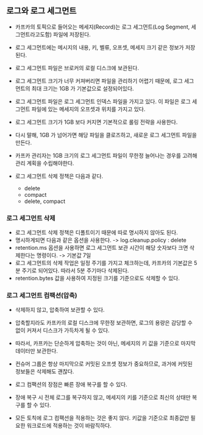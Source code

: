 ## 로그와 로그 세그먼트

* 카프카의 토픽으로 들어오는 메세지(Record)는 로그 세그먼트(Log Segment, 세그먼트라고도함) 파일에 저장된다.
* 로그 세그먼트에는 메시지의 내용, 키, 벨류, 오프셋, 메세지 크기 같은 정보가 저장된다.
* 로그 세그먼트 파일은 브로커의 로컬 디스크에 보관된다.

* 로그 세그먼트 크기가 너무 커져버리면 파일을 관리하기 어렵기 때문에, 로그 세그먼트의 최대 크기는 1GB 가 기본값으로 설정되어있다.
* 로그 세그먼트 파일은 로그 세그먼트 인덱스 파일을 가지고 있다. 이 파일은 로그 세그먼트 파일에 있는 메세지의 오프셋과 위치를 가지고 있다.
* 로그 세그먼트 크기가 1GB 보다 커지면 기본적으로 롤링 전략을 사용한다.
* 다시 말해, 1GB 가 넘어가면 해당 파일을 클로즈하고, 새로운 로그 세그먼트 파일을 만든다.
* 카프카 관리자는 1GB 크기의 로그 세그먼트 파일이 무한정 늘어나는 경우를 고려해 관리 계획을 수립해야한다.

* 로그 세그먼트 삭제 정책은 다음과 같다.
    * delete
    * compact
    * delete, compact

### 로그 세그먼트 삭제

* 로그 세그먼트 삭제 정책은 디폴트이기 때문에 따로 명시하지 않아도 된다.
* 명시하게되면 다음과 같은 옵션을 사용한다. -> log.cleanup.policy : delete
* retention.ms 옵션을 사용하면 로그 세그먼트 보관 시간이 해당 숫자보다 크면 삭제한다는 명령이다. -> 기본값 7일
* 로그 세그먼트의 삭제 작업은 일정 주기를 가지고 체크하는데, 카프카의 기본값은 5분 주기로 되어있다. 따라서 5분 주기마다 삭제된다.
* retention.bytes 값을 사용하여 지정된 크기를 기준으로도 삭제할 수 있다.

### 로그 세그먼트 컴팩션(압축)

* 삭제하지 않고, 압축하여 보관할 수 있다.
* 압축할지라도 카프카의 로컬 디스크에 무한정 보관하면, 로그의 용량은 감당할 수 없이 커져서 디스크가 가득차게 될 수 있다.
* 따라서, 카프카는 단순하게 압축하는 것이 아닌, 메세지의 키 값을 기준으로 마지막 데이터만 보관한다.
* 컨슈머 그룹은 항상 마지막으로 커밋된 오프셋 정보가 중요하므로, 과거에 커밋된 정보들은 삭제해도 괜찮다.

* 로그 컴팩션의 장점은 빠른 장애 복구를 할 수 있다.
* 장애 복구 시 전체 로그를 복구하지 않고, 메세지의 키를 기준으로 최신의 상태만 복구를 할 수 있다.
* 모든 토칙에 로그 컴팩션을 적용하는 것은 좋지 않다. 키값을 기준으로 최종값만 필요한 워크로드에 적용하는 것이 바람직하다.
